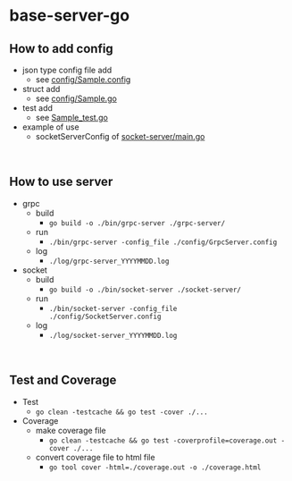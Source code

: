 # base-server-go

## How to add config
 - json type config file add
   - see [config/Sample.config](https://github.com/heaven-chp/base-server-go/blob/main/config/Sample.config)
 - struct add
   - see [config/Sample.go](https://github.com/heaven-chp/base-server-go/blob/main/config/Sample.go)
 - test add
   - see [Sample_test.go](https://github.com/heaven-chp/base-server-go/blob/main/config/Sample_test.go)
 - example of use
   - socketServerConfig of [socket-server/main.go](https://github.com/heaven-chp/base-server-go/blob/main/socket-server/main.go)

<br/>

## How to use server
 - grpc
   - build
     - `go build -o ./bin/grpc-server ./grpc-server/`
   - run
     - `./bin/grpc-server -config_file ./config/GrpcServer.config`
   - log
     - `./log/grpc-server_YYYYMMDD.log`
 - socket
   - build
     - `go build -o ./bin/socket-server ./socket-server/`
   - run
     - `./bin/socket-server -config_file ./config/SocketServer.config`
   - log
     - `./log/socket-server_YYYYMMDD.log`

<br/>

## Test and Coverage
 - Test
   - `go clean -testcache && go test -cover ./...`
 - Coverage
   - make coverage file
     - `go clean -testcache && go test -coverprofile=coverage.out -cover ./...`
   - convert coverage file to html file
     - `go tool cover -html=./coverage.out -o ./coverage.html`
